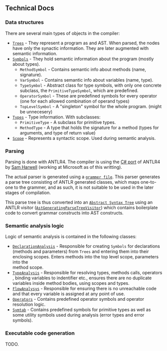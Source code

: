 ## Technical Docs

### Data structures

There are several main types of objects in the compiler:

* [`Trees`](../MJ.Compiler/parsing/ast/Tree.cs) - They represent a program as and AST. 
When parsed, the nodes have only the synactic information. They are later augmented 
with semantic information.
* [`Symbols`](../MJ.Compiler/symbol/Symbol.cs) - They hold semantic information about 
the program (mostly about types).
    * `MethodSymbol` - Contains semantic info about methods (name, signature).
    * `VarSymbol` - Contains semantic info about variables (name, type).
    * `TypeSymbol` - Abstract class for type symbols, with only one concrete subclass,
    the `PrimitiveTypeSymbol`, which are predefined.
    * `OperatorSymbol` - These are predefined symbols for every operator (one for each
    allowed combination of operand types)
    * `TopLevelSymbol` - A "singleton" symbol for the whole program. (might be unnecesery)
* [`Types`](../MJ.Compiler/symbol/Type.cs) - Type information. With subclasses:
    * `PrimitiveType` - A subclass for primitive types.
    * `MethodType` - A type that holds the signature for a method (types for arguments,
    and type of return value)
* [`Scope`](../MJ.Compiler/symbol/Scope.cs) - Represents a syntactic scope. Used during
semantic analysis.


### Parsing

Parsing is done with ANTLR4. The compiler is using the [C# port](https://github.com/tunnelvisionlabs/antlr4cs) 
of ANTLR4 by [Sam Harwell](https://github.com/sharwell) (working at Microsoft as of this writting).

The actual parser is generated using a [`grammer file`](../MJ.Compiler/antlrgrammar/MJ.g4). 
This parser generates a parse tree consisting of ANTLR generated classes, which maps one-to-one 
to the grammer, and as such, it is not suitable to be used in the later stages of compilation.

This parse tree is thus converted into an [`Abstract Syntax Tree`](../MJ.Compiler/tree/Tree.cs)
using an ANTLR visitor ([`AstGeneratingParseTreeVisitor`](../MJ.Compiler/parsing/AstGeneratingParseTreeVisitor.cs))
which contains boilerplate code to convert grammar constructs into AST constructs.


### Semantic analysis logic

Logic of semantic analysis is contained in the following classes:

* [`DeclarationAnalysis`](../MJ.Compiler/symbol/DeclarationAnalysis.cs) - Responsible for 
creating `Symbols` for declarations (methods and parameters) from `Trees` and entering them 
into their enclosing scopes. Enters methods into the top level scope, parameters into the  
method scope.
* [`TypeAnalysis`](../MJ.Compiler/symbol/CodeAnalysis.cs) - Responsible for resolving types, 
methods calls, operators , binding variables to indentifier etc., ensures there are no
duplicate variables inside method bodies, using scopes and types.
* [`FlowAnalysys`](../MJ.Compiler/symbol/FlowAnalysis.cs) - Responsible for ensuring there
is no unreachable code and that every variable is assigned at any point of use.
* [`Operators`](../MJ.Compiler/symbol/Operators.cs) - Contains predefined operator symbols
and operator resolution logic.
* [`Symtab`](../MJ.Compiler/symbol/Symtab.cs) - Contains predefined symbols for primitive types
as well as some utility symbols used during analysis (error types and error symbols).


### Executable code generation

TODO.